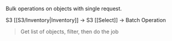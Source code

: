  Bulk operations on objects with single request.

S3 [[S3/Inventory|Inventory]] -> S3 [[Select]] -> Batch Operation

> Get list of objects, filter, then do the job